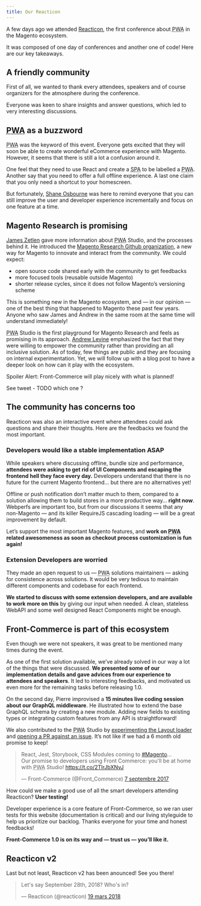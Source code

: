 ```yaml
---
title: Our Reacticon
---
```


A few days ago we attended [Reacticon](http://reacticon.org/), the first
conference about <abbr title="Progressive Web Apps">PWA</abbr> in the Magento
ecosystem.

It was composed of one day of conferences and another one of code! Here are our
key takeaways.

<!--truncate-->

## A friendly community

First of all, we wanted to thank every attendees, speakers and of course
organizers for the atmosphere during the conference.

Everyone was keen to share insights and answer questions, which led to very
interesting discussions.

## <abbr title="Progressive Web App">PWA</abbr> as a buzzword

<abbr title="Progressive Web App">PWA</abbr> was the keyword of this event.
Everyone gets excited that they will soon be able to create wonderful eCommerce
experience with Magento. However, it seems that there is still a lot a confusion
around it.

One feel that they need to use React and create a
<abbr title="Single Page Application">SPA</abbr> to be labelled a
<abbr title="Progressive Web App">PWA</abbr>. Another say that you need to offer
a full offline experience. A last one claim that you only need a shortcut to
your homescreen.

But fortunately, [Shane Osbourne](https://twitter.com/shaneOsbourne) was here to
remind everyone that you can still improve the user and developer experience
incrementally and focus on one feature at a time.

## Magento Research is promising

[James Zetlen](https://twitter.com/jameszetlen) gave more information about
<abbr title="Progressive Web App">PWA</abbr> Studio, and the processes behind
it. He introduced the
[Magento Research Github organization](https://github.com/magento-research), a
new way for Magento to innovate and interact from the community. We could
expect:

* open source code shared early with the community to get feedbacks
* more focused tools (reusable outside Magento)
* shorter release cycles, since it does not follow Magento’s versioning scheme

This is something new in the Magento ecosystem, and — in our opinion — one of
the best thing that happened to Magento these past few years. Anyone who saw
James and Andrew in the same room at the same time will understand immediately!

<abbr title="Progressive Web App">PWA</abbr> Studio is the first playground for
Magento Research and feels as promising in its approach.
[Andrew Levine](https://twitter.com/drewml) emphasized the fact that they were
willing to empower the community rather than providing an all inclusive
solution. As of today, few things are public and they are focusing on internal
experimentation. Yet, we will follow up with a blog post to have a deeper look
on how can it play with the ecosystem.

Spoiler Alert: Front-Commerce will play nicely with what is planned!

See tweet - TODO which one ?

## The community has concerns too

Reacticon was also an interactive event where attendees could ask questions and
share their thoughts. Here are the feedbacks we found the most important.

### Developers would like a stable implementation ASAP

While speakers where discussing offline, bundle size and performance,
**attendees were asking to get rid of UI Components and escaping the frontend
hell they face every day.** Developers understand that there is no future for
the current Magento frontend… but there are no alternatives yet!

Offline or push notification don’t matter much to them, compared to a solution
allowing them to build stores in a more productive way… **right now**. Webperfs
are important too, but from our discussions it seems that any non-Magento — and
its killer RequireJS cascading loading — will be a great improvement by default.

Let’s support the most important Magento features, and **work on
<abbr title="Progressive Web App">PWA</abbr> related awesomeness as soon as
checkout process customization is fun again!**

### Extension Developers are worried

They made an open request to us — <abbr title="Progressive Web App">PWA</abbr>
solutions maintainers — asking for consistence across solutions. It would be
very tedious to maintain different components and codebase for each frontend.

**We started to discuss with some extension developers, and are available to
work more on this** by giving our input when needed. A clean, stateless WebAPI
and some well designed React Components might be enough.

## Front-Commerce is part of this ecosystem

Even though we were not speakers, it was great to be mentioned many times during
the event.

As one of the first solution available, we’ve already solved in our way a lot of
the things that were discussed. **We presented some of our implementation
details and gave advices from our experience to attendees and speakers**. It led
to interesting feedbacks, and motivated us even more for the remaining tasks
before releasing 1.0.

On the second day, Pierre improvised a **15 minutes live coding session about
our GraphQL middleware**. He illustrated how to extend the base GraphQL schema
by creating a new module. Adding new fields to existing types or integrating
custom features from any API is straightforward!

We also contributed to the <abbr title="Progressive Web App">PWA</abbr> Studio
by [experimenting the Layout loader](https://github.com/magento-research/pwa-buildpack/pull/14#issuecomment-373914226)
and [opening a PR against an
issue](https://github.com/magento-research/pwa-buildpack/pull/21).
It’s not like if we had a 6 month old promise to keep!

<blockquote class="twitter-tweet" data-lang="fr"><p lang="en" dir="ltr">React, Jest, Storybook, CSS Modules coming to <a href="https://twitter.com/hashtag/Magento?src=hash&amp;ref_src=twsrc%5Etfw">#Magento</a>...<br>Our promise to developers using Front Commerce: you&#39;ll be at home with <abbr title="Progressive Web App">PWA</abbr> Studio! <a href="https://t.co/2TIrJbXNvJ">https://t.co/2TIrJbXNvJ</a></p>&mdash; Front-Commerce (@Front_Commerce) <a href="https://twitter.com/Front_Commerce/status/905644984577048577?ref_src=twsrc%5Etfw">7 septembre 2017</a></blockquote>
<script async src="https://platform.twitter.com/widgets.js" charset="utf-8"></script>

How could we make a good use of all the smart developers attending Reacticon?
**User testing!**

Developer experience is a core feature of Front-Commerce, so we ran user tests
for this website (documentation is critical) and our living styleguide to help
us prioritize our backlog. Thanks everyone for your time and honest feedbacks!

**Front-Commerce 1.0 is on its way and — trust us — you’ll like it.**

## Reacticon v2

Last but not least, Reacticon v2 has been anounced! See you there!

<blockquote class="twitter-tweet" data-lang="fr"><p lang="en" dir="ltr">Let&#39;s say September 28th, 2018? Who&#39;s in?</p>&mdash; Reacticon (@reacticon) <a href="https://twitter.com/reacticon/status/975672173816840193?ref_src=twsrc%5Etfw">19 mars 2018</a></blockquote>
<script async src="https://platform.twitter.com/widgets.js" charset="utf-8"></script>
